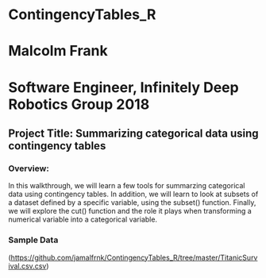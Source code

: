 # ContingencyTables_R
# Malcolm Frank 
# Software Engineer, Infinitely Deep Robotics Group 2018

## Project Title: Summarizing categorical data using contingency tables

### Overview: 
In this walkthrough, we will learn a few tools for summarzing categorical data using contingency tables. In addition, we will learn to look at subsets of a dataset defined by a specific variable, using the subset() function. Finally, we will explore the cut() function and the role it plays when transforming a numerical variable into a categorical variable. 


### Sample Data
(https://github.com/jamalfrnk/ContingencyTables_R/tree/master/TitanicSurvival.csv.csv)
